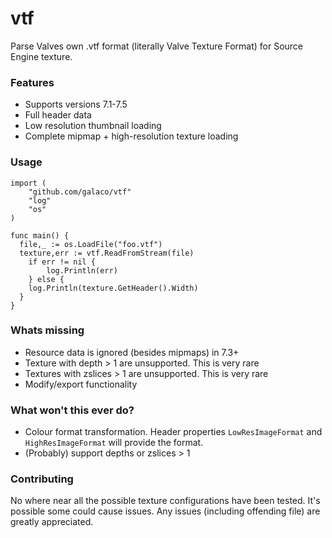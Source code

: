 # vtf
Parse Valves own .vtf format (literally Valve Texture Format) for Source Engine texture.

### Features
* Supports versions 7.1-7.5
* Full header data
* Low resolution thumbnail loading
* Complete mipmap + high-resolution texture loading

### Usage
```
import (  
	"github.com/galaco/vtf"
	"log"
	"os"
)

func main() {
  file,_ := os.LoadFile("foo.vtf")
  texture,err := vtf.ReadFromStream(file)
	if err != nil {
		log.Println(err)
	} else {
    log.Println(texture.GetHeader().Width)
  }
}

```

### Whats missing
* Resource data is ignored (besides mipmaps) in 7.3+
* Texture with depth > 1 are unsupported. This is very rare
* Textures with zslices > 1 are unsupported. This is very rare
* Modify/export functionality

### What won't this ever do?
* Colour format transformation. Header properties `LowResImageFormat` and `HighResImageFormat` will provide the format.
* (Probably) support depths or zslices > 1

### Contributing
No where near all the possible texture configurations have been tested. It's possible some could cause issues. Any issues (including offending file) are greatly appreciated.